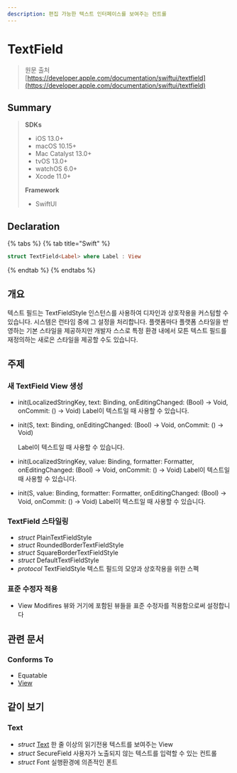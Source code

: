 ```yaml
---
description: 편집 가능한 텍스트 인터페이스를 보여주는 컨트롤
---
```


# TextField

> 원문 출처  
> [https://developer.apple.com/documentation/swiftui/textfield](https://developer.apple.com/documentation/swiftui/textfield)

## Summary

> **SDKs**
>
> * iOS 13.0+
> * macOS 10.15+
> * Mac Catalyst 13.0+
> * tvOS 13.0+
> * watchOS 6.0+
> * Xcode 11.0+
>
> **Framework**
>
> * SwiftUI

## Declaration

{% tabs %}
{% tab title="Swift" %}
```swift
struct TextField<Label> where Label : View
```
{% endtab %}
{% endtabs %}

## 개요 <a id="overview"></a>

텍스트 필드는 TextFieldStyle 인스턴스를 사용하여 디자인과 상호작용을 커스텀할 수 있습니다. 시스템은 런타임 중에 그 설정을 처리합니다. 플랫폼마다 플랫폼 스타일을 반영하는 기본 스타일을 제공하지만 개발자 스스로 특정 환경 내에서 모튼 텍스트 필드를 재정의하는 새로은 스타일을 제공할 수도 있습니다.

## 주제 <a id="topics"></a>

### 새 TextField View 생성 <a id="creating-a-textfield-view"></a>

* init\(LocalizedStringKey, text: Binding, onEditingChanged: \(Bool\) -&gt; Void, onCommit: \(\) -&gt; Void\) Label이 텍스트일 때 사용할 수 있습니다.
* init\(S, text: Binding, onEditingChanged: \(Bool\) -&gt; Void, onCommit: \(\) -&gt; Void\)

  Label이 텍스트일 때 사용할 수 있습니다.

* init\(LocalizedStringKey, value: Binding, formatter: Formatter, onEditingChanged: \(Bool\) -&gt; Void, onCommit: \(\) -&gt; Void\) Label이 텍스트일 때 사용할 수 있습니다.
* init\(S, value: Binding, formatter: Formatter, onEditingChanged: \(Bool\) -&gt; Void, onCommit: \(\) -&gt; Void\) Label이 텍스트일 때 사용할 수 있습니다.

### TextField 스타일링 <a id="styling-text-fields"></a>

* _struct_ PlainTextFieldStyle
* _struct_ RoundedBorderTextFieldStyle
* _struct_ SquareBorderTextFieldStyle
* _struct_ DefaultTextFieldStyle
* _protocol_ TextFieldStyle 텍스트 필드의 모양과 상호작용을 위한 스펙

### 표준 수정자 적용

* View Modifires 뷰와 거기에 포함된 뷰들을 표준 수정자를 적용함으로써 설정합니다

## 관련 문서 <a id="relationships"></a>

### Conforms To

* Equatable
* [View](view.md)

## 같이 보기 <a id="see-also"></a>

### Text

* _struct_ [Text](text.md) 한 줄 이상의 읽기전용 텍스트를 보여주는 View
* _struct_ SecureField 사용자가 노출되지 않는 텍스트를 입력할 수 있는 컨트롤
* _struct_ Font 실행환경에 의존적인 폰트

